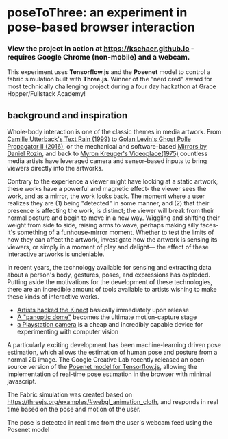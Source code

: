 # poseToThree: an experiment in pose-based browser interaction
### View the project in action at https://kschaer.github.io - requires Google Chrome (non-mobile) and a webcam. 
This experiment uses **Tensorflow.js** and the **Posenet** model to control a fabric simulation built with **Three.js**. Winner of the "nerd cred" award for most technically challenging project during a four day hackathon at Grace Hopper/Fullstack Academy!


## background and inspiration
Whole-body interaction is one of the classic themes in media artwork. From [Camille Utterback's Text Rain  (1999)](http://camilleutterback.com/projects/text-rain/) to [Golan Levin's Ghost Polle Propagator II (2016)](http://www.flong.com/projects/gpp-ii/), or the mechanical and software-based [Mirrors by Daniel Rozin](http://www.smoothware.com/danny/), and back to [Myron Kreuger's Videoplace(1975)](http://thedigitalage.pbworks.com/w/page/22039083/Myron%20Krueger) countless media artists have leveraged camera and sensor-based inputs to bring viewers directly into the artworks. 

Contrary to the experience a viewer might have looking at a static artwork, these works have a powerful and magnetic effect- the viewer sees the work, and as a mirror, the work looks back. The moment where a user realizes they are (1) being "detected" in some manner, and (2) that their presence is affecting the work, is distinct; the viewer will break from their normal posture and begin to move in a new way. Wiggling and shifting their weight from side to side, raising arms to wave, perhaps making silly faces- it's something of a funhouse-mirror moment. Whether to test the limits of how they can affect the artwork, investigate how the artwork is sensing its viewers, or simply in a moment of play and delight— the effect of these interactive artworks is undeniable. 

In recent years, the technology available for sensing and extracting data about a person's body, gestures, poses, and expressions has exploded. Putting aside the motivations for the development of these technologies, there are an incredible amount of tools available to artists wishing to make these kinds of interactive works. 
* [Artists hacked the Kinect](https://creators.vice.com/en_us/article/535k78/the-greatest-kinect-hacks-weve-seen-thus-far) basically immediately upon release
* [A "panoptic dome"](https://www.michelledoeswhat.com/point-cloud) becomes the ultimate motion-capture stage
* [a Playstation camera](https://en.wikipedia.org/wiki/EyeToy) is a cheap and incredibly capable device for experimenting with computer vision

A particularly exciting development has been machine-learning driven pose estimation, which allows the estimation of human pose and posture from a normal 2D image. The Google Creative Lab recently released an open-source version of the [Posenet model for Tensorflow.js](https://medium.com/tensorflow/real-time-human-pose-estimation-in-the-browser-with-tensorflow-js-7dd0bc881cd5), allowing the implementation of real-time pose estimation in the browser with minimal javascript. 

The Fabric simulation was created based on https://threejs.org/examples/#webgl_animation_cloth, and responds in real time based on the pose and motion of the user. 

The pose is detected in real time from the user's webcam feed using the Posenet model
